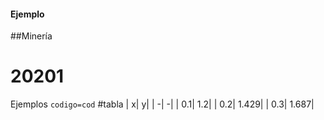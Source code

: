 #### Ejemplo
##Minería
# 20201
Ejemplos
```codigo=cod```
#tabla
| x| y|
| -| -|
| 0.1| 1.2|
| 0.2| 1.429|
| 0.3| 1.687|
